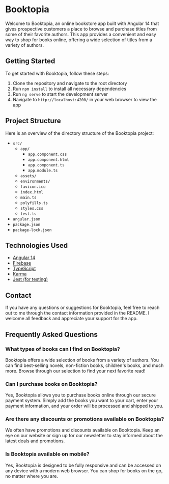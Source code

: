 <h1>Booktopia</h1>
<p>Welcome to Booktopia, an online bookstore app built with Angular 14 that gives prospective customers a place to browse and purchase titles from some of their favorite authors. This app provides a convenient and easy way to shop for books online, offering a wide selection of titles from a variety of authors.</p>
<h2>Getting Started</h2>
<p>To get started with Booktopia, follow these steps:</p>
<ol>
  <li>Clone the repository and navigate to the root directory</li>
  <li>Run <code>npm install</code> to install all necessary dependencies</li>
  <li>Run <code>ng serve</code> to start the development server</li>
  <li>Navigate to <code>http://localhost:4200/</code> in your web browser to view the app</li>
</ol>
<h2>Project Structure</h2>
<p>Here is an overview of the directory structure of the Booktopia project:</p>
<ul>
  <li><code>src/</code>
    <ul>
      <li><code>app/</code>
        <ul>
          <li><code>app.component.css</code></li>
          <li><code>app.component.html</code></li>
          <li><code>app.component.ts</code></li>
          <li><code>app.module.ts</code></li>
        </ul>
      </li>
      <li><code>assets/</code></li>
      <li><code>environments/</code></li>
      <li><code>favicon.ico</code></li>
      <li><code>index.html</code></li>
      <li><code>main.ts</code></li>
      <li><code>polyfills.ts</code></li>
      <li><code>styles.css</code></li>
      <li><code>test.ts</code></li>
    </ul>
  </li>
  <li><code>angular.json</code></li>
  <li><code>package.json</code></li>
  <li><code>package-lock.json</code></li>
</ul>
<h2>Technologies Used</h2>
<ul>
  <li><a href="https://angular.io/docs" target="_blank">Angular 14</a></li>
  <li><a href="https://firebase.google.com/docs" target="_blank">Firebase</a></li>
  <li><a href="https://www.typescriptlang.org/docs" target="_blank">TypeScript</a></li>
  <li><a href="https://karma-runner.github.io/latest/index.html" target="_blank">Karma</a></li>
  <li><a href="https://jestjs.io/docs/en/getting-started" target="_blank">Jest (for testing)</a></li>
</ul>
<h2>Contact</h2>
<p>If you have any questions or suggestions for Booktopia, feel free to reach out to me through the contact information provided in the README. I welcome all feedback and appreciate your support for the app.</p>
<h2>Frequently Asked Questions</h2>
<h3>What types of books can I find on Booktopia?</h3>
<p>Booktopia offers a wide selection of books from a variety of authors. You can find best-selling novels, non-fiction books, children's books, and much more. Browse through our selection to find your next favorite read!</p>
<h3>Can I purchase books on Booktopia?</h3>
<p>Yes, Booktopia allows you to purchase books online through our secure payment system. Simply add the books you want to your cart, enter your payment information, and your order will be processed and shipped to you.</p>
<h3>Are there any discounts or promotions available on Booktopia?</h3>
<p>We often have promotions and discounts available on Booktopia. Keep an eye on our website or sign up for our newsletter to stay informed about the latest deals and promotions.</p>
<h3>Is Booktopia available on mobile?</h3>
<p>Yes, Booktopia is designed to be fully responsive and can be accessed on any device with a modern web browser. You can shop for books on the go, no matter where you are.</p>